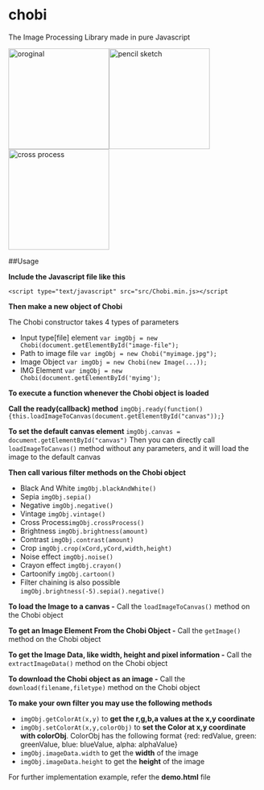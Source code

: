 # chobi
The Image Processing Library made in pure Javascript

<img src="http://i.imgur.com/k029yZm.jpg" alt="oroginal" width="200" height:="200"/><img src="http://i.imgur.com/efYOXGL.png" alt="pencil sketch" width="200" height:="200"/><img src="http://i.imgur.com/m9COl8W.png" alt="cross process" width="200" height:="200"/>

##Usage

  __Include the Javascript file like this__
  
  `<script type="text/javascript" src="src/Chobi.min.js></script`
  
  __Then make a new object of Chobi__
  
The Chobi constructor takes 4 types of parameters
* Input type[file] element
    `var imgObj = new Chobi(document.getElementById("image-file");`
* Path to image file
    `var imgObj = new Chobi("myimage.jpg");`
* Image Object
    `var imgObj = new Chobi(new Image(...));`
* IMG Element
        `var imgObj = new Chobi(document.getElementById('myimg');`


__To execute a function whenever the Chobi object is loaded__

__Call the ready(callback) method__ 
`imgObj.ready(function(){this.loadImageToCanvas(document.getElementById("canvas"));}`

__To set the default canvas element__ `imgObj.canvas = document.getElementById("canvas")`
Then you can directly call `loadImageToCanvas()` method without any parameters, and it will load the image to the default canvas
  


__Then call various filter methods on the Chobi object__
- Black And White `imgObj.blackAndWhite()`
- Sepia `imgObj.sepia()`
- Negative `imgObj.negative()`
- Vintage `imgObj.vintage()`
- Cross Process`imgObj.crossProcess()`
- Brightness `imgObj.brightness(amount)`
- Contrast `imgObj.contrast(amount)`
- Crop `imgObj.crop(xCord,yCord,width,height)`
- Noise effect `imgObj.noise()`
- Crayon effect `imgObj.crayon()`
- Cartoonify `imgObj.cartoon()`
- Filter chaining is also possible `imgObj.brightness(-5).sepia().negative()`


    	
__To load the Image to a canvas -__ Call the `loadImageToCanvas()` method on the Chobi object
  
__To get an Image Element From the Chobi Object -__ Call the `getImage()` method on the Chobi object
      
__To get the Image Data, like width, height and pixel information -__ Call the `extractImageData()` method on the Chobi object
      
__To download the Chobi object as an image -__ Call the `download(filename,filetype)` method on the Chobi object

__To make your own filter you may use the following methods__
- `imgObj.getColorAt(x,y)` to __get the r,g,b,a values at the x,y coordinate__
- `imgObj.setColorAt(x,y,colorObj)` to __set the Color at x,y coordinate with colorObj__. ColorObj has the following format {red: redValue, green: greenValue, blue: blueValue, alpha: alphaValue}
- `imgObj.imageData.width` to get the __width__ of the image
- `imgObj.imageData.height` to get the __height__ of the image
      
  
For further implementation example, refer the __demo.html__ file
